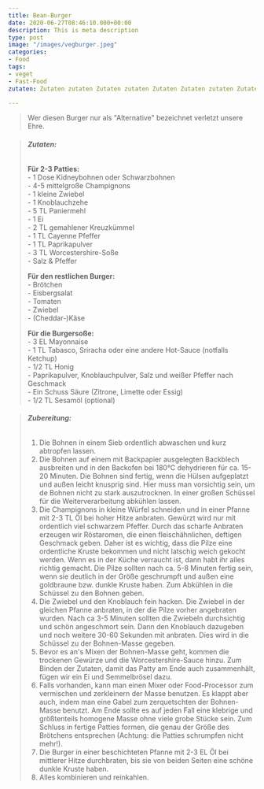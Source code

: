 ```yaml
---
title: Bean-Burger
date: 2020-06-27T08:46:10.000+00:00
description: This is meta description
type: post
image: "/images/vegburger.jpeg"
categories:
- Food
tags:
- veget
- Fast-Food
zutaten: Zutaten zutaten Zutaten zutaten Zutaten Zutaten zutaten Zutaten zutaten Zutaten

---
```

> Wer diesen Burger nur als "Alternative" bezeichnet verletzt unsere Ehre.

> ###### **Zutaten:**
>
> **Für 2-3 Patties:**  
> \- 1 Dose Kidneybohnen oder Schwarzbohnen  
> \- 4-5 mittelgroße Champignons  
> \- 1 kleine Zwiebel  
> \- 1 Knoblauchzehe  
> \- 5 TL Paniermehl  
> \- 1 Ei  
> \- 2 TL gemahlener Kreuzkümmel  
> \- 1 TL Cayenne Pfeffer  
> \- 1 TL Paprikapulver  
> \- 3 TL Worcestershire-Soße  
> \- Salz & Pfeffer
>
> **Für den restlichen Burger:**  
> \- Brötchen  
> \- Eisbergsalat  
> \- Tomaten  
> \- Zwiebel  
> \- (Cheddar-)Käse
>
> **Für die Burgersoße:**  
> \- 3 EL Mayonnaise  
> \- 1 TL Tabasco, Sriracha oder eine andere Hot-Sauce (notfalls Ketchup)  
> \- 1/2 TL Honig  
> \- Paprikapulver, Knoblauchpulver, Salz und weißer Pfeffer nach Geschmack  
> \- Ein Schuss Säure (Zitrone, Limette oder Essig)  
> \- 1/2 TL Sesamöl (optional)

> ###### **Zubereitung:**
>
>
> 1. Die Bohnen in einem Sieb ordentlich abwaschen und kurz abtropfen lassen.
> 2. Die Bohnen auf einem mit Backpapier ausgelegten Backblech ausbreiten und in den Backofen bei 180°C dehydrieren für ca. 15-20 Minuten. Die Bohnen sind fertig, wenn die Hülsen aufgeplatzt und außen leicht knusprig sind. Hier muss man vorsichtig sein, um de Bohnen nicht zu stark auszutrocknen. In einer großen Schüssel für die Weiterverarbeitung abkühlen lassen.
> 3. Die Champignons in kleine Würfel schneiden und in einer Pfanne mit 2-3 TL Öl bei hoher Hitze anbraten. Gewürzt wird nur mit ordentlich viel schwarzem Pfeffer. Durch das scharfe Anbraten erzeugen wir Röstaromen, die einen fleischähnlichen, deftigen Geschmack geben. Daher ist es wichtig, dass die Pilze eine ordentliche Kruste bekommen und nicht latschig weich gekocht werden. Wenn es in der Küche verraucht ist, dann habt ihr alles richtig gemacht. Die Pilze sollten nach ca. 5-8 Minuten fertig sein, wenn sie deutlich in der Größe geschrumpft und außen eine goldbraune bzw. dunkle Kruste haben. Zum Abkühlen in die Schüssel zu den Bohnen geben.
> 4. Die Zwiebel und den Knoblauch fein hacken. Die Zwiebel in der gleichen Pfanne anbraten, in der die Pilze vorher angebraten wurden. Nach ca 3-5 Minuten sollten die Zwiebeln durchsichtig und schön angeschmort sein. Dann den Knoblauch dazugeben und noch weitere 30-60 Sekunden mit anbraten. Dies wird in die Schüssel zu der Bohnen-Masse gegeben.
> 5. Bevor es an's Mixen der Bohnen-Masse geht, kommen die trockenen Gewürze und die Worcestershire-Sauce hinzu. Zum Binden der Zutaten, damit das Patty am Ende auch zusammenhält, fügen wir ein Ei und Semmelbrösel dazu.
> 6. Falls vorhanden, kann man einen Mixer oder Food-Processor zum vermischen und zerkleinern der Masse benutzen. Es klappt aber auch, indem man eine Gabel zum zerquetschten der Bohnen-Masse benutzt. Am Ende sollte es auf jeden Fall eine klebrige und größtenteils homogene Masse ohne viele grobe Stücke sein. Zum Schluss in fertige Patties formen, die genau der Größe des Brötchens entsprechen (Achtung: die Patties schrumpfen nicht mehr!).
> 7. Die Burger in einer beschichteten Pfanne mit 2-3 EL Öl bei mittlerer Hitze durchbraten, bis sie von beiden Seiten eine schöne dunkle Kruste haben.
> 8. Alles kombinieren und reinkahlen.